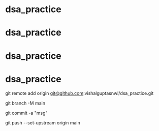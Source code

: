 # dsa_practice
# dsa_practice
# dsa_practice
# dsa_practice
git remote add origin git@github.com:vishalguptasnwl/dsa_practice.git

git branch -M main

git commit -a "msg"

git push --set-upstream origin main

